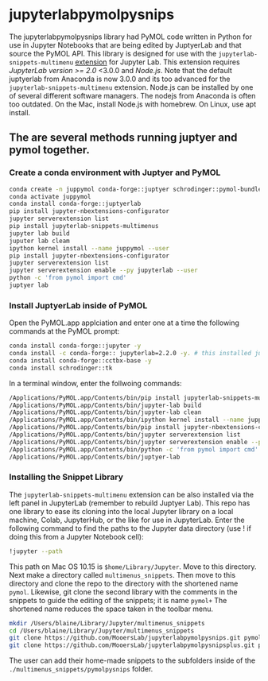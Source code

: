 # jupyterlabpymolpysnips

The jupyterlabpymolpysnips library had PyMOL code written in Python for use in Jupyter Notebooks that are being edited by JuptyerLab and that source the PyMOL API.
This library is designed for use with the `jupyterlab-snippets-multimenu` [extension](https://github.com/kuanpern/jupyterlab-snippets-multimenus) for Jupyter Lab.
This extension requires *JupyterLab version >= 2.0* <3.0.0 and *Node.js*.
Note that the default juptyerlab from Anaconda is now 3.0.0 and its too advanced for the `jupyterlab-snippets-multimenu` extension.
Node.js can be installed by one of several different software managers.
The nodejs from Anaconda is often too outdated.
On the Mac, install Node.js with homebrew.
On Linux, use apt install. 

## The are several methods running juptyer and pymol together.

### Create a conda environment with Juptyer and PyMOL

```bash
conda create -n juppymol conda-forge::juptyer schrodinger::pymol-bundle
conda activate juppymol
conda install conda-forge::juptyerlab
pip install jupyter-nbextensions-configurator
jupyter serverextension list
pip install jupyterlab-snippets-multimenus
jupyter lab build 
juputer lab cleam
ipython kernel install --name juppymol --user
pip install jupyter-nbextensions-configurator
jupyter serverextension list
jupyter serverextension enable --py jupyterlab --user
python -c 'from pymol import cmd'
juptyer lab
```


### Install JuptyerLab inside of PyMOL

Open the PyMOL.app applciation and enter one at a time the following commands at the PyMOL prompt:

```bash
conda install conda-forge::jupyter -y
conda install -c conda-forge:: jupyterlab=2.2.0 -y. # this installed jupyterlab-3.0.0
conda install conda-forge::cctbx-base -y
conda install schrodinger::tk
```

In a terminal window, enter the follwoing commands:

```bash
/Applications/PyMOL.app/Contents/bin/pip install jupyterlab-snippets-multimenus
/Applications/PyMOL.app/Contents/bin/jupyter-lab build
/Applications/PyMOL.app/Contents/bin/jupyter-lab clean
/Applications/PyMOL.app/Contents/bin/ipython kernel install --name juppymol --user
/Applications/PyMOL.app/Contents/bin/pip install jupyter-nbextensions-configurator
/Applications/PyMOL.app/Contents/bin/jupyter serverextension list
/Applications/PyMOL.app/Contents/bin/jupyter serverextension enable --py jupyterlab --user
/Applications/PyMOL.app/Contents/bin/python -c 'from pymol import cmd'
/Applications/PyMOL.app/Contents/bin/juptyer-lab
```



### Installing the Snippet Library



The `jupyterlab-snippets-multimenu` extension can be also installed via the left panel in JupyterLab (remember to rebuild Juptyer Lab).
This repo has one library to ease its cloning into the local Jupyter library on a local machine,  Colab, JupyterHub, or the like for use in JupyterLab.
Enter the following command to find the paths to the Jupyter data directory (use ! if doing this from a Jupyter Notebook cell):

```bash
!jupyter --path
```

This path on Mac OS 10.15 is `$home/Library/Jupyter`.
Move to this directory.
Next make a directory called `multimenus_snippets`.
Then move to this directory and clone the repo to the directory with the shortened name `pymol`.
Likewise, git clone the second library with the comments in the snippets to guide the editing of the snippets; it is name `pymol+`
The shortened name reduces the space taken in the toolbar menu.

```bash
mkdir /Users/blaine/Library/Jupyter/multimenus_snippets
cd /Users/blaine/Library/Jupyter/multimenus_snippets
git clone https://github.com/MooersLab/jupyterlabpymolpysnips.git pymol
git clone https://github.com/MooersLab/jupyterlabpymolpysnipsplus.git pymol+
```

The user can add their home-made snippets to the subfolders inside of the `./multimenus_snippets/pymolpysnips` folder.
